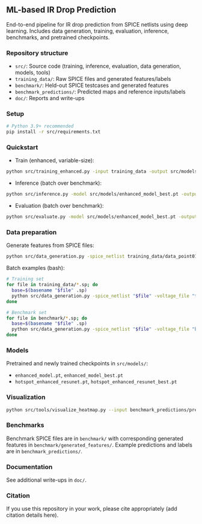 ## ML-based IR Drop Prediction

End-to-end pipeline for IR drop prediction from SPICE netlists using deep learning. Includes data generation, training, evaluation, inference, benchmarks, and pretrained checkpoints.

### Repository structure
- `src/`: Source code (training, inference, evaluation, data generation, models, tools)
- `training_data/`: Raw SPICE files and generated features/labels
- `benchmark/`: Held-out SPICE testcases and generated features
- `benchmark_predictions/`: Predicted maps and reference inputs/labels
- `doc/`: Reports and write-ups

### Setup
```bash
# Python 3.9+ recommended
pip install -r src/requirements.txt
```

### Quickstart
- Train (enhanced, variable-size):
```bash
python src/training_enhanced.py -input training_data -output src/models/enhanced_model.pt --model variable_resunet --epochs 50 --batch 8 --augmentation_level synthetic --variable_size --num_synthetic 100 --device cpu
```

- Inference (batch over benchmark):
```bash
python src/inference.py -model src/models/enhanced_model_best.pt -output benchmark_predictions --batch --input_dir benchmark
```

- Evaluation (batch over benchmark):
```bash
python src/evaluate.py -model src/models/enhanced_model_best.pt -output evaluation_results --batch --input_dir benchmark
```

### Data preparation
Generate features from SPICE files:
```bash
python src/data_generation.py -spice_netlist training_data/data_point01.sp -voltage_file training_data/generated_features/data_point01.voltage -output training_data/generated_features
```

Batch examples (bash):
```bash
# Training set
for file in training_data/*.sp; do
  base=$(basename "$file" .sp)
  python src/data_generation.py -spice_netlist "$file" -voltage_file "training_data/generated_features/${base}.voltage" -output training_data/generated_features
done

# Benchmark set
for file in benchmark/*.sp; do
  base=$(basename "$file" .sp)
  python src/data_generation.py -spice_netlist "$file" -voltage_file "benchmark/generated_features/${base}.voltage" -output benchmark/generated_features
done
```

### Models
Pretrained and newly trained checkpoints in `src/models/`:
- `enhanced_model.pt`, `enhanced_model_best.pt`
- `hotspot_enhanced_resunet.pt`, `hotspot_enhanced_resunet_best.pt`

### Visualization
```bash
python src/tools/visualize_heatmap.py --input benchmark_predictions/predicted_ir_drop_map_testcase1.csv --output doc/pred_testcase1.png
```

### Benchmarks
Benchmark SPICE files are in `benchmark/` with corresponding generated features in `benchmark/generated_features/`. Example predictions and labels are in `benchmark_predictions/`.

### Documentation
See additional write-ups in `doc/`.

### Citation
If you use this repository in your work, please cite appropriately (add citation details here).
